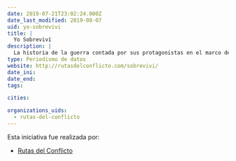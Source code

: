 ```yaml
---
date: 2019-07-21T23:02:24.000Z
date_last_modified: 2019-08-07
uid: yo-sobrevivi
title: |
  Yo Sobreviví
description: |
  La historia de la guerra contada por sus protagonistas en el marco del conflicto armado en Colombia.
type: Periodismo de datos
website: http://rutasdelconflicto.com/sobrevivi/
date_ini: 
date_end: 
tags:

cities: 

organizations_uids:
  - rutas-del-conflicto
---
```


Esta iniciativa fue realizada por:

- [Rutas del Conflicto](/organizaciones/rutas-del-conflicto)
